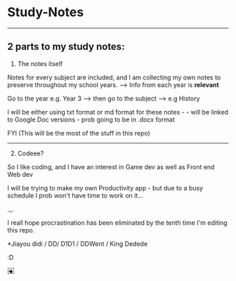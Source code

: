# Study-Notes
---
2 parts to my study notes:
---
1. The notes itself

Notes for every subject are included, and I am collecting my own notes to preserve throughout my school years. --> Info from each year is **relevant**

Go to the year e.g. Year 3 --> then go to the subject --> e.g History

I will be either using txt format or md format for these notes - - will be linked to Google Doc versions - prob going to be in .docx format

FYI (This will be the most of the stuff in this repo)

---

2. Codeee?

So I like coding, and I have an interest in Game dev as well as Front end Web dev

I will be trying to make my own Productivity app - but due to a busy schedule I prob won't have time to work on it...

._.

I reall hope procrastination has been eliminated by the tenth time I'm editing this repo.

*Jiayou didi / DD/ D1D1 / DDWent / King Dedede

:D

![Just a pic for fun][logo]

[logo]: https://github.com/DD-07/Study-Notes/raw/master//idk.png ":D"

